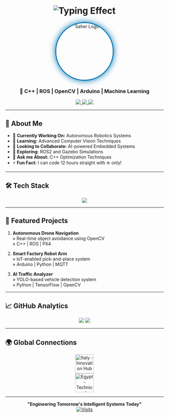 <h1 align="center">
  <img src="https://readme-typing-svg.demolab.com?font=Orbitron&size=40&duration=4000&pause=1000&color=FF0000&center=true&vCenter=true&width=500&lines=Saher+Hassaballah;AI+%26+Robotics+Engineer" alt="Typing Effect" />
</h1>

<p align="center">
  <img src="https://placehold.co/200x200/0077B5/ffffff?text=SH&font=orbitron&bold" width="180" style="border-radius: 50%; border: 3px solid #0077B5; box-shadow: 0 0 20px #0077B5;" alt="Saher Logo" />
</p>

<h3 align="center">🤖 C++ | ROS | OpenCV | Arduino | Machine Learning</h3>

<div align="center">
  <a href="mailto:saherayman290@gmail.com">
    <img src="https://img.shields.io/badge/Email-0077B5?style=for-the-badge&logo=gmail&logoColor=white" />
  </a>
  <a href="https://www.linkedin.com/in/saher-hassaballah-36a922196" target="_blank">
    <img src="https://img.shields.io/badge/LinkedIn-0077B5?style=for-the-badge&logo=linkedin&logoColor=white" />
  </a>
  <a href="https://github.com/SaherHassaballa" target="_blank">
    <img src="https://img.shields.io/badge/GitHub-0077B5?style=for-the-badge&logo=github&logoColor=white" />
  </a>
</div>

---

## 🧠 **About Me**

- 🔭 **Currently Working On:** Autonomous Robotics Systems
- 🌱 **Learning:** Advanced Computer Vision Techniques
- 👯 **Looking to Collaborate:** AI-powered Embedded Systems
- 🤔 **Exploring:** ROS2 and Gazebo Simulations
- 💬 **Ask me About:** C++ Optimization Techniques
- ⚡ **Fun Fact:** I can code 12 hours straight with ☕ only!

---

## 🛠️ **Tech Stack**

<p align="center">
  <img src="https://skillicons.dev/icons?i=cpp,py,java,arduino,raspberrypi,linux,git,docker,aws,tensorflow,ros,opencv,mysql&perline=7" />
</p>

---

## 🚀 **Featured Projects**

1. **Autonomous Drone Navigation**  
   » Real-time object avoidance using OpenCV  
   » C++ | ROS | PX4

2. **Smart Factory Robot Arm**  
   » IoT-enabled pick-and-place system  
   » Arduino | Python | MQTT

3. **AI Traffic Analyzer**  
   » YOLO-based vehicle detection system  
   » Python | TensorFlow | OpenCV

---

## 📈 **GitHub Analytics**

<p align="center">
  <img src="https://github-readme-stats.vercel.app/api?username=SaherHassaballa&show_icons=true&theme=default&hide_border=true&include_all_commits=true" />
  <img src="https://github-readme-streak-stats.herokuapp.com/?user=SaherHassaballa&hide_border=true" />
</p>

---

## 🌍 **Global Connections**

<p align="center">
  <img src="https://flagcdn.com/w80/it.png" width="60" title="Italy - Innovation Hub" />
  <br>
  <img src="https://flagcdn.com/w80/eg.png" width="60" title="Egypt - Technical Heritage" />
</p>

---

<div align="center">
  
  **"Engineering Tomorrow's Intelligent Systems Today"**  
  [![Visits](https://komarev.com/ghpvc/?username=SaherHassaballa&label=Profile+Views&color=0077B5&style=flat-square)](https://github.com/SaherHassaballa)
  
</div>
